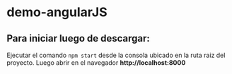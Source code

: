 # demo-angularJS

## Para iniciar luego de descargar:
Ejecutar el comando ``` npm start ``` desde la consola ubicado en la ruta raiz del proyecto. Luego abrir en el navegador **http://localhost:8000**